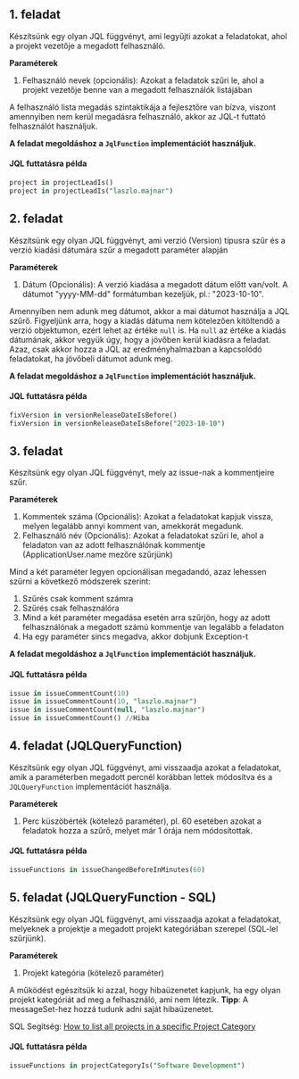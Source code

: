 ## 1. feladat
Készítsünk egy olyan JQL  függvényt, ami legyűjti azokat a feladatokat, ahol a projekt vezetője a megadott felhasználó.

**Paraméterek**
1. Felhasználó nevek (opcionális): Azokat a feladatok szűri le, ahol a projekt vezetője benne van a megadott felhasználók listájában

A felhasználó lista megadás szintaktikája a fejlesztőre van bízva, viszont amennyiben nem kerül megadásra felhasználó, akkor az JQL-t futtató felhasználót használjuk.

**A feladat megoldáshoz a `JqlFunction` implementációt használjuk.**

#### JQL futtatásra példa
```sql
project in projectLeadIs()
project in projectLeadIs("laszlo.majnar")
```

## 2. feladat
Készítsünk egy olyan JQL  függvényt, ami verzió (Version) típusra szűr és a verzió kiadási dátumára szűr a megadott paraméter alapján

**Paraméterek**
1. Dátum (Opcionális): A verzió kiadása a megadott dátum előtt van/volt. A dátumot "yyyy-MM-dd" formátumban kezeljük, pl.: "2023-10-10".

Amennyiben nem adunk meg dátumot, akkor a mai dátumot használja a JQL szűrő.
Figyeljünk arra, hogy a kiadás dátuma nem kötelezően kitöltendő a verzió objektumon, ezért lehet az értéke `null` is. Ha `null` az értéke a kiadás dátumának, akkor vegyük úgy, hogy a jövőben kerül kiadásra a feladat.
Azaz, csak akkor hozza a JQL az eredményhalmazban a kapcsolódó feladatokat, ha jövőbeli dátumot adunk meg.

**A feladat megoldáshoz a `JqlFunction` implementációt használjuk.**

#### JQL futtatásra példa
```sql
fixVersion in versionReleaseDateIsBefore()
fixVersion in versionReleaseDateIsBefore("2023-10-10")
```

## 3. feladat
Készítsünk egy olyan JQL függvényt, mely az issue-nak a kommentjeire szűr.

**Paraméterek**
1. Kommentek száma (Opcionális): Azokat a feladatokat kapjuk vissza, melyen legalább annyi komment van, amekkorát megadunk.
2. Felhasználó név (Opcionális): Azokat a feladatokat szűri le, ahol a feladaton van az adott felhasználónak kommentje (ApplicationUser.name mezőre szűrjünk)

Mind a két paraméter legyen opcionálisan megadandó, azaz lehessen szűrni a következő módszerek szerint:
1. Szűrés csak komment számra
2. Szűrés csak felhasználóra
3. Mind a két paraméter megadása esetén arra szűrjön, hogy az adott felhasználónak a megadott számú kommentje van legalább a feladaton
4. Ha egy paraméter sincs megadva, akkor dobjunk Exception-t

**A feladat megoldáshoz a `JqlFunction` implementációt használjuk.**

#### JQL futtatásra példa
```sql
issue in issueCommentCount(10)
issue in issueCommentCount(10, "laszlo.majnar")
issue in issueCommentCount(null, "laszlo.majnar")
issue in issueCommentCount() //Hiba
```

## 4. feladat (JQLQueryFunction)
Készítsünk egy olyan JQL függvényt, ami visszaadja azokat a feladatokat, amik a paraméterben megadott percnél korábban lettek módosítva és a `JQLQueryFunction` implementációt használja.

**Paraméterek**
1. Perc küszöbérték (kötelező paraméter), pl. 60 esetében azokat a feladatok hozza a szűrő, melyet már 1 órája nem módosítottak.

#### JQL futtatásra példa
```sql
issueFunctions in issueChangedBeforeInMinutes(60)
```

## 5. feladat (JQLQueryFunction - SQL)
Készítsünk egy olyan JQL függvényt, ami visszaadja azokat a feladatokat, melyeknek a projektje a megadott projekt kategóriában szerepel (SQL-lel szűrjünk).

**Paraméterek**
1. Projekt kategória (kötelező paraméter)

A működést egészítsük ki azzal, hogy hibaüzenetet kapjunk, ha egy olyan projekt kategóriát ad meg a felhasználó, ami nem létezik.
**Tipp**: A messageSet-hez hozzá tudunk adni saját hibaüzenetet.

SQL Segítség: [How to list all projects in a specific Project Category](https://confluence.atlassian.com/jirakb/how-to-list-all-projects-in-a-specific-project-category-781194603.html)

#### JQL futtatásra példa
```sql
issueFunctions in projectCategoryIs("Software Development")
```